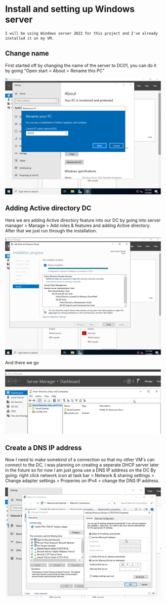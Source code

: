 <h1>Install and setting up Windows server</h1>

    I will be using Windows server 2022 for this project and I've already installed it on my VM.

<h2>Change name</h2>
    First started off by changing the name of the server to DC01, you can do it by going "Open start > About > Rename this PC"

![image](/Windows%20Server/Projects/Install%20and%20setting%20up%20AD/Pictures/ws1.png)

<h2>Adding Active directory DC</h2>
    Here we are adding Active directory feature into our DC by going into server manager > Manage > Add roles & features and adding Active directory. After that we just run through the installation.
    
![image](/Windows%20Server/Projects/Install%20and%20setting%20up%20AD/Pictures/ws2.png)

 And there we go

![image](/Windows%20Server/Projects/Install%20and%20setting%20up%20AD/Pictures/ws3.png)

<h2>Create a DNS IP address</h2>
     Now I need to make somekind of a connection so that my other VM's can connect to the DC, I was planning on creating a seperate DHCP server later in the future so for now I am just gona use a DNS IP address on the DC 
          By going: right click network icon at task bar > Network & sharing settings > Change adapter settings > Properies on IPv4 > change the DNS IP address. 

![image](/Windows%20Server/Projects/Install%20and%20setting%20up%20AD/Pictures/ws4.png)
